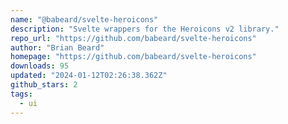 ```yaml
---
name: "@babeard/svelte-heroicons"
description: "Svelte wrappers for the Heroicons v2 library."
repo_url: "https://github.com/babeard/svelte-heroicons"
author: "Brian Beard"
homepage: "https://github.com/babeard/svelte-heroicons"
downloads: 95
updated: "2024-01-12T02:26:38.362Z"
github_stars: 2
tags: 
  - ui
---
```


